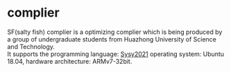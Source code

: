 # complier

SF(salty fish) complier is a optimizing complier which is being produced by a group of undergraduate students 
from Huazhong University of Science and Technology.  
It supports the programming language: [Sysy2021](https://gitlab.eduxiji.net/nscscc/compiler2021/-/blob/master/SysY语言定义.pdf)
operating system: Ubuntu 18.04, hardware architecture: ARMv7-32bit.
